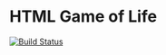 HTML Game of Life
=================

[![Build Status](https://secure.travis-ci.org/oncletom/html-game-of-life.png?branch=master)](https://travis-ci.org/oncletom/html-game-of-life)
